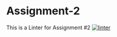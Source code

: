# Assignment-2
This is a Linter for Assignment #2
[![linter](https://github.com/JacksonNaufal/Assignment-2/workflows/linter/badge.svg)](https://github.com/marketplace/actions/super-linter)   
